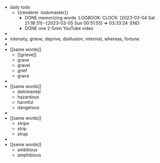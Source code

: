 - daily todo
	- {{renderer :todomaster}}
		- DONE memorizing words
		  :LOGBOOK:
		  CLOCK: [2023-03-04 Sat 21:18:31]--[2023-03-05 Sun 00:51:55] =>  03:33:24
		  :END:
		- DONE one 2-5min YouTube video
-
- intensity, grieve, deprive, disillusion, internist, whereas, fortune
-
- [[same words]]
	- [[grieve]]
	- grave
	- gravel
	- grief
	- grace
-
- [[same words]]
	- detrimental
	- hazardous
	- harmful
	- dangerous
-
- [[same words]]
	- stripe
	- strip
	- strap
-
- [[same words]]
	- ambitious
	- amphibious